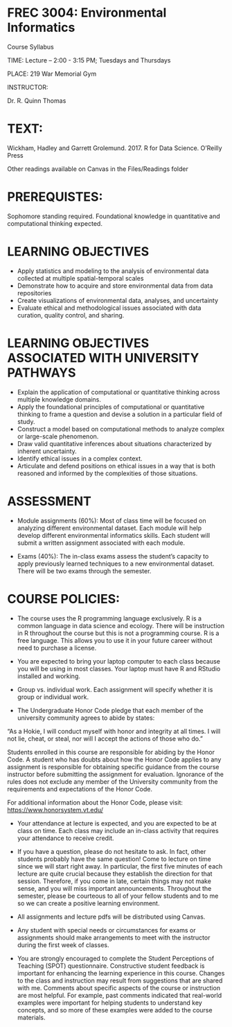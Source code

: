 # FREC 3004: Environmental Informatics

Course Syllabus

TIME:  Lecture – 2:00 - 3:15 PM; Tuesdays and Thursdays

PLACE: 219 War Memorial Gym

INSTRUCTOR:    

Dr. R. Quinn Thomas

# TEXT: 
 
Wickham, Hadley and Garrett Grolemund.  2017. R for Data Science.  O’Reilly Press

Other readings available on Canvas in the Files/Readings folder

# PREREQUISTES:  

Sophomore standing required. Foundational knowledge in quantitative and computational thinking expected.


# LEARNING OBJECTIVES

*	Apply statistics and modeling to the analysis of environmental data collected at multiple spatial-temporal scales
*	Demonstrate how to acquire and store environmental data from data repositories
*	Create visualizations of environmental data, analyses, and uncertainty
*	Evaluate ethical and methodological issues associated with data curation, quality control, and sharing.

# LEARNING OBJECTIVES ASSOCIATED WITH UNIVERSITY PATHWAYS

*	Explain the application of computational or quantitative thinking across multiple knowledge domains.
*	Apply the foundational principles of computational or quantitative thinking to frame a question and devise a solution in a particular field of study.
*	Construct a model based on computational methods to analyze complex or large-scale phenomenon.
*	Draw valid quantitative inferences about situations characterized by inherent uncertainty.
*	Identify ethical issues in a complex context.
*	Articulate and defend positions on ethical issues in a way that is both reasoned and informed by the complexities of those situations.

# ASSESSMENT

*	Module assignments (60%): Most of class time will be focused on analyzing different environmental dataset.  Each module will help develop different environmental informatics skills.  Each student will submit a written assignment associated with each module.  

*	Exams (40%):  The in-class exams assess the student’s capacity to apply previously learned techniques to a new environmental dataset.  There will be two exams through the semester.

# COURSE POLICIES:

*	The course uses the R programming language exclusively.  R is a common language in data science and ecology.  There will be instruction in R throughout the course but this is not a programming course.  R is a free language.  This allows you to use it in your future career without need to purchase a license. 

*	You are expected to bring your laptop computer to each class because you will be using in most classes.  Your laptop must have R and RStudio installed and working. 

*	Group vs. individual work.  Each assignment will specify whether it is group or individual work.  

*	The Undergraduate Honor Code pledge that each member of the university community agrees to abide by states:

 “As a Hokie, I will conduct myself with honor and integrity at all times. I will  not lie, cheat, or steal, nor will I accept the actions of those who do.”

Students enrolled in this course are responsible for abiding by the Honor Code. A student who has doubts about how the Honor Code applies to any assignment is responsible for obtaining specific guidance from the course instructor before submitting the assignment for evaluation. Ignorance of the rules does not exclude any member of the University community from the requirements and expectations of the Honor Code.

For additional information about the Honor Code, please visit: https://www.honorsystem.vt.edu/

*	Your attendance at lecture is expected, and you are expected to be at class on time. Each class may include an in-class activity that requires your attendance to receive credit.

*	If you have a question, please do not hesitate to ask. In fact, other students probably have the same question! Come to lecture on time since we will start right away. In particular, the first five minutes of each lecture are quite crucial because they establish the direction for that session. Therefore, if you come in late, certain things may not make sense, and you will miss important announcements. Throughout the semester, please be courteous to all of your fellow students and to me so we can create a positive learning environment.

*	All assignments and lecture pdfs will be distributed using Canvas.

*	Any student with special needs or circumstances for exams or assignments should make arrangements to meet with the instructor during the first week of classes.

*	You are strongly encouraged to complete the Student Perceptions of Teaching (SPOT) questionnaire. Constructive student feedback is important for enhancing the learning experience in this course. Changes to the class and instruction may result from suggestions that are shared with me. Comments about specific aspects of the course or instruction are most helpful. For example, past comments indicated that real-world examples were important for helping students to understand key concepts, and so more of these examples were added to the course materials.
